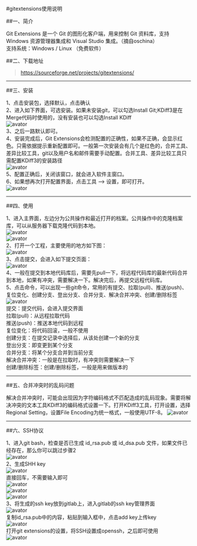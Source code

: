 #gitextensions使用说明 

##一、简介
  >  
  Git Extensions 是一个 Git 的图形化客户端，用来控制 Git 资料库，支持 Windows 资源管理器集成和 Visual Studio 集成。（摘自oschina）  
  支持系统：Windows / Linux  （免费软件）  

##二、下载地址
  >https://sourceforge.net/projects/gitextensions/

---


##三、安装
  >  
  1、点击安装包，选择默认，点击确认  
  2、进入如下界面，可选安装。如果未安装git，可以勾选Install Git;KDiff3是在Merge代码时使用的，没有安装也可以勾选Install KDiff  
  ![avator](./img/gitextensions/1.jpg)  
  3、之后一路默认即可。  
  4、安装完成后，Git Extensions会检测配置的正确性，如果不正确，会显示红色。只需依据提示重新配置即可。一般第一次安装会有几个是红色的，合并工具、差异比较工具，git以及用户名和邮件需要手动配置。合并工具、差异比较工具只需配置KDiff3的安装路径  
  ![avator](./img/gitextensions/2.jpg)  
  5、配置正确后，关闭该窗口，就会进入软件主窗口。  
  6、如果想再次打开配置界面，点击工具 --> 设置，即可打开。  
  ![avator](./img/gitextensions/3.jpg)  

---

##四、使用
  >  
  1、进入主界面，左边分为公共操作和最近打开的档案。公共操作中的克隆档案库，可以从服务器下载克隆代码到本地。  
   ![avator](./img/gitextensions/4.jpg)  
   ![avator](./img/gitextensions/5.jpg)  
  2、打开一个工程，主要使用的地方如下图：  
   ![avator](./img/gitextensions/6.jpg)  
  3、点击提交，会进入如下提交页面：  
   ![avator](./img/gitextensions/7.jpg)  
  4、一般在提交到本地代码库后，需要先pull一下，将远程代码库的最新代码合并到本地，如果有冲突，需要解决一下。解决完后，再提交远程代码库。  
  5、点击命令，可以出现一些git命令，常用的有提交、拉取(pull)、推送(push)、复位变化、创建分支、登出分支、合并分支、解决合并冲突、创建/删除标签  
   ![avator](./img/gitextensions/8.jpg)  
  提交：提交代码，会进入提交界面  
  拉取(pull)：从远程拉取代码  
  推送(push)：推送本地代码到远程  
  复位变化：将代码回滚，一般不使用  
  创建分支：在提交记录中选择后，从该处创建一个新的分支  
  登出分支：即变更到某个分支  
  合并分支：将某个分支合并到当前分支  
  解决合并冲突：一般是在拉取时，有冲突则需要解决一下  
  创建/删除标签：创建/删除标签，一般是用来做版本的  

---

##五、合并冲突时的乱码问题
  >  
  解决合并冲突时，可能会出现因为字符编码格式不匹配造成的乱码现象。需要将解决冲突的文本工具KDiff3的编码格式设置一下。打开KDiff3工具，打开设置，选择Regional Setting，设置File Encoding为统一格式，一般使用UTF-8。
  ![avator](./img/gitextensions/KDiff-setting.jpg)

---

##六、SSH协议
  >
  1、进入git bash，检查是否已生成 id_rsa.pub 或 id_dsa.pub 文件，如果文件已经存在，那么你可以跳过步骤2  
   ![avator](./img/gitextensions/9.jpg)  
  2、生成SHH key   
   ![avator](./img/gitextensions/10.jpg)  
   直接回车，不需要输入即可  
   ![avator](./img/gitextensions/11.jpg)  
   ![avator](./img/gitextensions/12.jpg)  
   ![avator](./img/gitextensions/13.jpg)  
  3、将生成的ssh key放到gitlab上，进入gitlab的ssh key管理界面  
   ![avator](./img/gitextensions/14.jpg)  
  复制id_rsa.pub中的内容，粘贴到输入框中，点击add key上传key  
   ![avator](./img/gitextensions/15.jpg)  
  打开git extensions的设置，将SSH设置成openssh，之后即可使用  
   ![avator](./img/gitextensions/16.jpg)  
